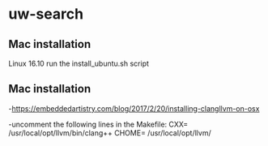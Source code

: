# uw-search

## Mac installation
Linux 16.10 run the install_ubuntu.sh script
 
## Mac installation
-https://embeddedartistry.com/blog/2017/2/20/installing-clangllvm-on-osx

-uncomment the following lines in the Makefile:
CXX= /usr/local/opt/llvm/bin/clang++
CHOME= /usr/local/opt/llvm/